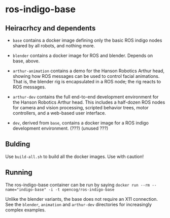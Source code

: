 ros-indigo-base
===============

## Heiracrhcy and dependents

* `base` contains a docker image defining only the basic ROS indigo 
  nodes shared by all robots, and nothing more.

* `blender` contains a docker image for ROS and blender. Depends on
   base, above.

* `arthur-animation` contains a demo for the Hanson Robotics Arthur head,
   showing how ROS messages can be used to control facial animations.
   That is, the blender rig is encapsulated in a ROS node; the rig
   reacts to ROS messages.

* `arthur-dev` contains the full end-to-end development environment
   for the Hanson Robotics Arthur head.  This includes a half-dozen
   ROS nodes for camera and vision processing, scripted behavior trees,
   motor controllers, and a web-based user interface.

* `dev`, derived from `base`, contains a docker image for a ROS indigo
   development environment. (???) (unused ???)

## Bulding
Use `build-all.sh` to build all the docker images. Use with caution!

## Running
The ros-indigo-base container can be run by saying
`docker run --rm --name="indigo-base" -i -t opencog/ros-indigo-base`

Unlike the blender variants, the base does not require an X11 connection.
See the `blender`, `animation` and `arthur-dev` directories for
increasingly complex examples.

